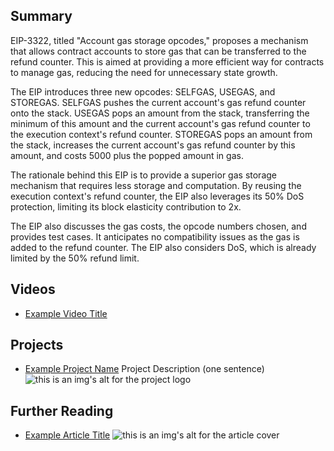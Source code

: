 ## Summary

EIP-3322, titled "Account gas storage opcodes," proposes a mechanism that allows contract accounts to store gas that can be transferred to the refund counter. This is aimed at providing a more efficient way for contracts to manage gas, reducing the need for unnecessary state growth.

The EIP introduces three new opcodes: SELFGAS, USEGAS, and STOREGAS. SELFGAS pushes the current account's gas refund counter onto the stack. USEGAS pops an amount from the stack, transferring the minimum of this amount and the current account's gas refund counter to the execution context's refund counter. STOREGAS pops an amount from the stack, increases the current account's gas refund counter by this amount, and costs 5000 plus the popped amount in gas.

The rationale behind this EIP is to provide a superior gas storage mechanism that requires less storage and computation. By reusing the execution context's refund counter, the EIP also leverages its 50% DoS protection, limiting its block elasticity contribution to 2x.

The EIP also discusses the gas costs, the opcode numbers chosen, and provides test cases. It anticipates no compatibility issues as the gas is added to the refund counter. The EIP also considers DoS, which is already limited by the 50% refund limit.

## Videos

- [Example Video Title](https://www.youtube.com/watch?v=TDGq4aeevgY)

## Projects

- [Example Project Name](https://xxxx.xxx/xxxxx) Project Description (one sentence) ![this is an img's alt for the project logo](https://xxxx.xxx/project-logo.xxx)

## Further Reading

- [Example Article Title](https://xxxx.xxx/xxxxx) ![this is an img's alt for the article cover](https://xxxx.xxx/article-cover.xxx)
